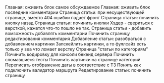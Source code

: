 Главная: оживить блок самое обсуждаемое
Главная: оживить блок последние комментарии
Страница статьи: при несуществующей странице, вместо 404 ошибки падает фронт
Страница статьи: починить кнопку назад
Страница статьи: починить кнопки
Хэдер - свериться с версткой, кажется что-то пошло не так.
Страница статьи - добавить вомзожность добавлять комментарии
Починить страницу редактирования комментария
Добавление статьи: разобраться с добавлением картинки
Запскейлить картинки, а то фуллсайз есть только у sea что ломает верстку
Страница "статьи по категориям"
Починить кодировку для консоли бекенд сервера
Починить сломавшиеся тесты
Починить картинки на странице категорий
Переписать отображение даты в соответствие с ТЗ
Понять как подключить валидатор маршрута
Редактирование статьи: починить страницу
